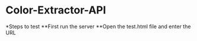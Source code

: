 # Color-Extractor-API

*Steps to test
**First run the server
**Open the test.html file and enter the URL
